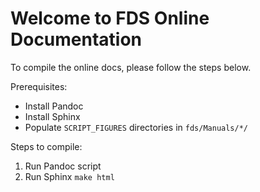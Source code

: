 # Welcome to FDS Online Documentation

To compile the online docs, please follow the steps below.

Prerequisites:

* Install Pandoc
* Install Sphinx
* Populate `SCRIPT_FIGURES` directories in `fds/Manuals/*/`

Steps to compile:

1. Run Pandoc script
2. Run Sphinx `make html`
